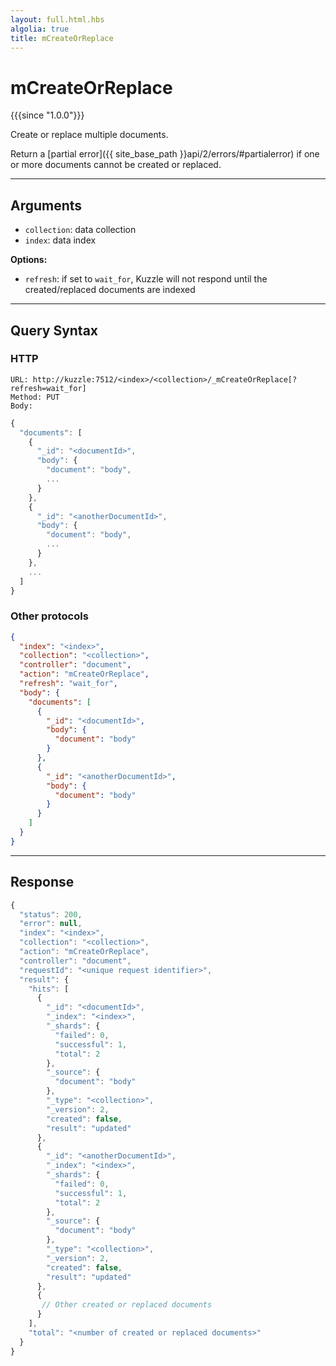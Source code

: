 ```yaml
---
layout: full.html.hbs
algolia: true
title: mCreateOrReplace
---
```


# mCreateOrReplace

{{{since "1.0.0"}}}

Create or replace multiple documents.

Return a [partial error]({{ site_base_path }}api/2/errors/#partialerror) if one or more documents cannot be created or replaced.

---

## Arguments

* `collection`: data collection
* `index`: data index

**Options:**

* `refresh`: if set to `wait_for`, Kuzzle will not respond until the created/replaced documents are indexed

---

## Query Syntax

### HTTP

```http
URL: http://kuzzle:7512/<index>/<collection>/_mCreateOrReplace[?refresh=wait_for]
Method: PUT  
Body:
```

```js
{
  "documents": [
    {
      "_id": "<documentId>", 
      "body": {
        "document": "body",
        ...
      }
    },
    {
      "_id": "<anotherDocumentId>",
      "body": {
        "document": "body",
        ...
      }
    },
    ...
  ]
}
```

### Other protocols

```json
{
  "index": "<index>",
  "collection": "<collection>",
  "controller": "document",
  "action": "mCreateOrReplace",
  "refresh": "wait_for",
  "body": {
    "documents": [
      {
        "_id": "<documentId>",
        "body": {
          "document": "body"
        }
      },
      {
        "_id": "<anotherDocumentId>",
        "body": {
          "document": "body"
        }
      }
    ]
  }
}
```

---

## Response

```javascript
{
  "status": 200,
  "error": null,
  "index": "<index>",
  "collection": "<collection>",
  "action": "mCreateOrReplace",
  "controller": "document",
  "requestId": "<unique request identifier>",
  "result": {
    "hits": [
      {
        "_id": "<documentId>",
        "_index": "<index>",
        "_shards": {
          "failed": 0,
          "successful": 1,
          "total": 2
        },
        "_source": {
          "document": "body"
        },
        "_type": "<collection>",
        "_version": 2,
        "created": false,
        "result": "updated"
      },
      {
        "_id": "<anotherDocumentId>",
        "_index": "<index>",
        "_shards": {
          "failed": 0,
          "successful": 1,
          "total": 2
        },
        "_source": {
          "document": "body"
        },
        "_type": "<collection>",
        "_version": 2,
        "created": false,
        "result": "updated"
      },
      {
       // Other created or replaced documents
      }
    ],
    "total": "<number of created or replaced documents>"
  }
}
```
